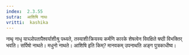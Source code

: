 ```yaml
---
index:  2.3.55
sutra:  आशिषि नाथः
vritti:  kashika 
---
```


नाथृ नाधृ याच्ञोपतापैश्वर्याशीःषु पथ्यते, तस्याशीःक्रियस्य कर्मणि कारके शेषत्वेन विवक्षिते षष्ठी विभक्तिर् भवति। सर्पिषो नाथते। मधुनो नाथते। आशिषि इति किम्? मानवकम् उपनाथति अङ्ग पुत्रकाधीष्व।

